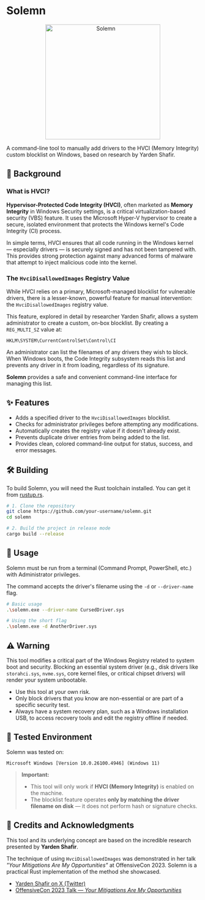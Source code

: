 # Solemn

<p align="center">
  <img src="https://static.wikia.nocookie.net/yugioh/images/5/5a/SolemnJudgment-TF04-JP-VG.png" width="300" alt="Solemn"/>
</p>

A command-line tool to manually add drivers to the HVCI (Memory Integrity) custom blocklist on Windows, based on research by Yarden Shafir.

## 📖 Background

### What is HVCI?

**Hypervisor-Protected Code Integrity (HVCI)**, often marketed as **Memory Integrity** in Windows Security settings, is a critical virtualization-based security (VBS) feature. It uses the Microsoft Hyper-V hypervisor to create a secure, isolated environment that protects the Windows kernel's Code Integrity (CI) process.

In simple terms, HVCI ensures that all code running in the Windows kernel — especially drivers — is securely signed and has not been tampered with. This provides strong protection against many advanced forms of malware that attempt to inject malicious code into the kernel.

### The `HvciDisallowedImages` Registry Value

While HVCI relies on a primary, Microsoft-managed blocklist for vulnerable drivers, there is a lesser-known, powerful feature for manual intervention: the `HvciDisallowedImages` registry value.

This feature, explored in detail by researcher Yarden Shafir, allows a system administrator to create a custom, on-box blocklist. By creating a `REG_MULTI_SZ` value at:

```
HKLM\SYSTEM\CurrentControlSet\Control\CI
```

An administrator can list the filenames of any drivers they wish to block. When Windows boots, the Code Integrity subsystem reads this list and prevents any driver in it from loading, regardless of its signature.

**Solemn** provides a safe and convenient command-line interface for managing this list.

## ✨ Features

- Adds a specified driver to the `HvciDisallowedImages` blocklist.
- Checks for administrator privileges before attempting any modifications.
- Automatically creates the registry value if it doesn't already exist.
- Prevents duplicate driver entries from being added to the list.
- Provides clean, colored command-line output for status, success, and error messages.

## 🛠️ Building

To build Solemn, you will need the Rust toolchain installed. You can get it from [rustup.rs](https://rustup.rs/).

```bash
# 1. Clone the repository
git clone https://github.com/your-username/solemn.git
cd solemn

# 2. Build the project in release mode
cargo build --release
```

## 🚀 Usage

Solemn must be run from a terminal (Command Prompt, PowerShell, etc.) with Administrator privileges.

The command accepts the driver's filename using the `-d` or `--driver-name` flag.

```bash
# Basic usage
.\solemn.exe --driver-name CursedDriver.sys

# Using the short flag
.\solemn.exe -d AnotherDriver.sys
```

## ⚠️ Warning

This tool modifies a critical part of the Windows Registry related to system boot and security. Blocking an essential system driver (e.g., disk drivers like `storahci.sys`, `nvme.sys`, core kernel files, or critical chipset drivers) will render your system unbootable.

- Use this tool at your own risk.  
- Only block drivers that you know are non-essential or are part of a specific security test.  
- Always have a system recovery plan, such as a Windows installation USB, to access recovery tools and edit the registry offline if needed.


## 🧪 Tested Environment

Solemn was tested on:

```
Microsoft Windows [Version 10.0.26100.4946] (Windows 11)
```

> **Important:**  
> - This tool will only work if **HVCI (Memory Integrity)** is enabled on the machine.  
> - The blocklist feature operates **only by matching the driver filename on disk** — it does not perform hash or signature checks.


## 🙏 Credits and Acknowledgments

This tool and its underlying concept are based on the incredible research presented by **Yarden Shafir**.

The technique of using `HvciDisallowedImages` was demonstrated in her talk *"Your Mitigations Are My Opportunities"* at OffensiveCon 2023. Solemn is a practical Rust implementation of the method she showcased.

- [Yarden Shafir on X (Twitter)](https://x.com/yarden_shafir)  
- [OffensiveCon 2023 Talk — *Your Mitigations Are My Opportunities*](https://www.youtube.com/watch?v=YnxGW8Fvqvk)
